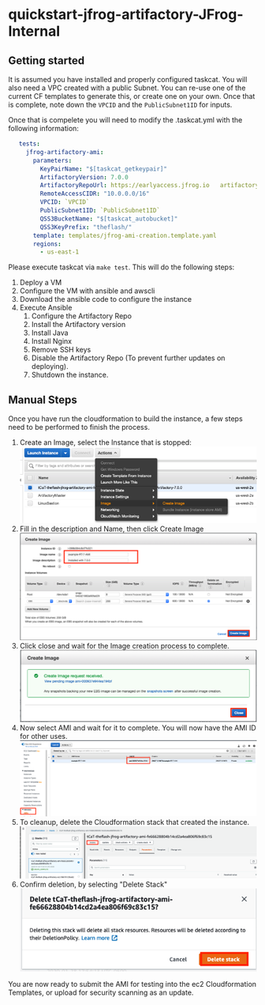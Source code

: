 # quickstart-jfrog-artifactory-JFrog-Internal

## Getting started

It is assumed you have installed and properly configured taskcat. You will also need a VPC created with a public Subnet. You can re-use one of the current CF templates to generate this, or create one on your own. Once that is complete, note down the `VPCID` and the `PublicSubnet1ID` for inputs.

Once that is compelete you will need to modify the .taskcat.yml with the following information:

```yaml
   tests:
     jfrog-artifactory-ami:
       parameters:
         KeyPairName: "$[taskcat_getkeypair]"
         ArtifactoryVersion: 7.0.0
         ArtifactoryRepoUrl: https://earlyaccess.jfrog.io   artifactory/enterprise-rpms 
         RemoteAccessCIDR: "10.0.0.0/16"
         VPCID: `VPCID`
         PublicSubnet1ID: `PublicSubnet1ID`
         QSS3BucketName: "$[taskcat_autobucket]"
         QSS3KeyPrefix: "theflash/"
       template: templates/jfrog-ami-creation.template.yaml
       regions:
         - us-east-1
```

Please execute taskcat via `make test`. This will do the following steps:

1. Deploy a VM
2. Configure the VM with ansible and awscli
3. Download the ansible code to configure the instance
4. Execute Ansible
    1. Configure the Artifactory Repo
    2. Install the Artifactory version
    3. Install Java
    4. Install Nginx
    5. Remove SSH keys
    6. Disable the Artifactory Repo (To prevent further updates on deploying).
    7. Shutdown the instance.

## Manual Steps

Once you have run the cloudformation to build the instance, a few steps need to be performed to finish the process.

1. Create an Image, select the Instance that is stopped: ![Create Image](assets/create_image.png)
2. Fill in the description and Name, then click Create Image ![Save Image](assets/save_image.png)
3. Click close and wait for the Image creation process to complete. ![Finish](assets/finish_image.png)
4. Now select AMI and wait for it to complete. You will now have the AMI ID for other uses. ![Ami ID](assets/ami_complete.png)
5. To cleanup, delete the Cloudformation stack that created the instance. ![Cleanup](assets/cleanup.png)
6. Confirm deletion, by selecting "Delete Stack" ![Confirm cleanup](assets/confirm_cleanup.png)

You are now ready to submit the AMI for testing into the ec2 Cloudformation Templates, or upload for security scanning as an update.
